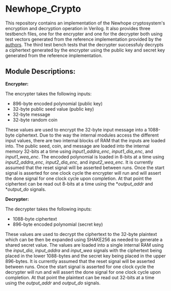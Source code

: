 # Newhope_Crypto
This repository contains an implementation of the Newhope cryptosystem's encryption and decryption operation in Verilog. It also provides three testbench files, one for the encrypter and one for the decrypter both using test vectors generated from the reference implementation provided by the [authors](https://newhopecrypto.org/resources.shtml). The third test bench tests that the decrypter successfuly decrypts a ciphertext generated by the encrypter using the public key and secret key generated from the reference implementation.

## Module Descriptions:

__Encrypter:__

The encrypter takes the following inputs:
  * 896-byte encoded polynomial (public key)
  * 32-byte public seed value (public key)
  * 32-byte message
  * 32-byte random coin
  
These values are used to encrypt the 32-byte input message into a 1088-byte ciphertext. Due to the way the internal modules access the different input values, there are two internal blocks of RAM that the inputs are loaded into. The public seed, coin, and message are loaded into the internal memory 32-bits at a time using *input1_addra_enc*, *input1_dia_enc*, and *input1_wea_enc*. The encoded polynomial is loaded in 8-bits at a time using *input2_addra_enc*, *input2_dia_enc*, and *input2_wea_enc*. It is currently assumed that the reset signal will be asserted between runs. Once the start signal is asserted for one clock cycle the encrypter will run and will assert the done signal for one clock cycle upon completion. At that point the ciphertext can be read out 8-bits at a time using the **output_addr* and **output_do* signals.

__Decrypter:__

The decrypter takes the following inputs:
  * 1088-byte ciphertext
  * 896-byte encoded polynomial (secret key)
  
These values are used to decrypt the ciphertext to the 32-byte plaintext which can be then be expanded using SHAKE256 as needed to generate a shared secret value. The values are loaded into a single internal RAM using the *input_dia*, *input_addra* and *input_wea* signals with the ciphertext being placed in the lower 1088-bytes and the secret key being placed in the upper 896-bytes. It is currently assumed that the reset signal will be asserted between runs. Once the start signal is asserted for one clock cycle the decrypter will run and will assert the done signal for one clock cycle upon completion. At that point the plaintext can be read out 32-bits at a time using the *output_addr* and *output_do* signals.
